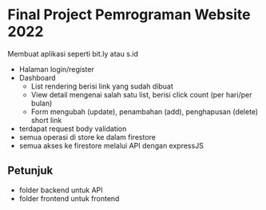 # Final Project Pemrograman Website 2022

Membuat aplikasi seperti bit.ly atau s.id

- Halaman login/register
- Dashboard
  - List rendering berisi link yang sudah dibuat
  - View detail mengenai salah satu list, berisi click count (per hari/per bulan)
  - Form mengubah (update), penambahan (add), penghapusan (delete) short link
- terdapat request body validation
- semua operasi di store ke dalam firestore
- semua akses ke firestore melalui API dengan expressJS

## Petunjuk
* folder backend untuk API
* folder frontend untuk frontend
